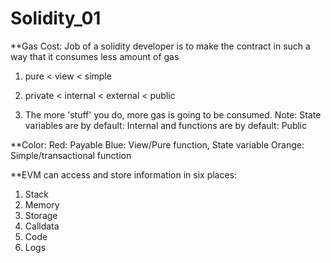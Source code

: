 # Solidity_01

**Gas Cost: 
Job of a solidity developer is to make the contract in such a way that it consumes less amount of gas
1. pure < view < simple

2. private < internal < external < public

3. The more 'stuff' you do, more gas is going to be consumed.
Note: State variables are by default: Internal
and functions are by default: Public


**Color:
Red: Payable
Blue: View/Pure function, State variable
Orange: Simple/transactional function


**EVM can access and store information in six places:
1. Stack
2. Memory
3. Storage
4. Calldata
5. Code
6. Logs
